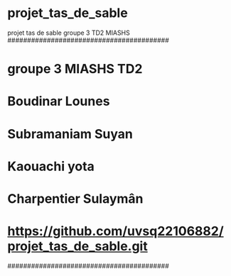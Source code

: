 # projet_tas_de_sable
projet tas de sable groupe 3 TD2 MIASHS
#########################################
# groupe 3 MIASHS TD2
# Boudinar Lounes 
# Subramaniam Suyan
# Kaouachi yota 
# Charpentier Sulaymân
# https://github.com/uvsq22106882/projet_tas_de_sable.git
#########################################

